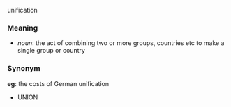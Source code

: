 unification
### Meaning
+ _noun_: the act of combining two or more groups, countries etc to make a single group or country

### Synonym

__eg__: the costs of German unification

+ UNION


